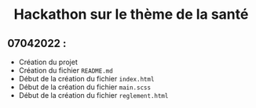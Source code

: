 # <center>Hackathon sur le thème de la santé</center>

## 07042022 :

- Création du projet
- Création du fichier ``README.md``
- Début de la création du fichier ``index.html``
- Début de la création du fichier ``main.scss``
- Début de la création du fichier ``reglement.html``